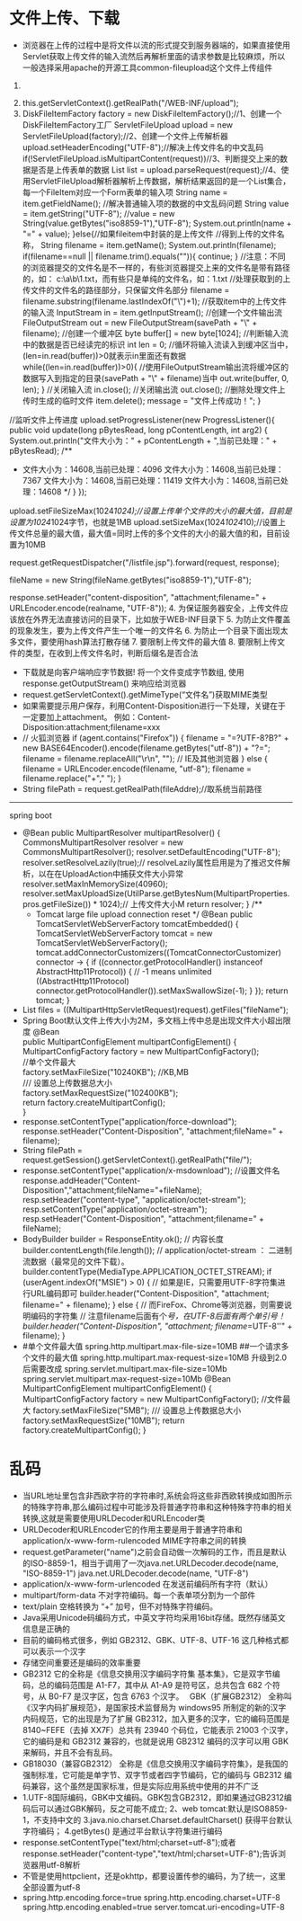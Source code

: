# 文件上传、下载
* 浏览器在上传的过程中是将文件以流的形式提交到服务器端的，如果直接使用Servlet获取上传文件的输入流然后再解析里面的请求参数是比较麻烦，所以一般选择采用apache的开源工具common-fileupload这个文件上传组件
1. <form action="${pageContext.request.contextPath}/servlet/UploadHandleServlet" enctype="multipart/form-data" method="post">
2. this.getServletContext().getRealPath("/WEB-INF/upload");
3. DiskFileItemFactory factory = new DiskFileItemFactory();//1、创建一个DiskFileItemFactory工厂
ServletFileUpload upload = new ServletFileUpload(factory);//2、创建一个文件上传解析器
upload.setHeaderEncoding("UTF-8");//解决上传文件名的中文乱码
if(!ServletFileUpload.isMultipartContent(request))//3、判断提交上来的数据是否是上传表单的数据
List<FileItem> list = upload.parseRequest(request);//4、使用ServletFileUpload解析器解析上传数据，解析结果返回的是一个List<FileItem>集合，每一个FileItem对应一个Form表单的输入项
String name = item.getFieldName();
//解决普通输入项的数据的中文乱码问题
String value = item.getString("UTF-8");
//value = new String(value.getBytes("iso8859-1"),"UTF-8");
System.out.println(name + "=" + value);
}else{//如果fileitem中封装的是上传文件
//得到上传的文件名称，
String filename = item.getName();
System.out.println(filename);
if(filename==null || filename.trim().equals("")){
continue;
}
//注意：不同的浏览器提交的文件名是不一样的，有些浏览器提交上来的文件名是带有路径的，如：  c:\a\b\1.txt，而有些只是单纯的文件名，如：1.txt
//处理获取到的上传文件的文件名的路径部分，只保留文件名部分
filename = filename.substring(filename.lastIndexOf("\\")+1);
//获取item中的上传文件的输入流
InputStream in = item.getInputStream();
//创建一个文件输出流
FileOutputStream out = new FileOutputStream(savePath + "\\" + filename);
//创建一个缓冲区
byte buffer[] = new byte[1024];
//判断输入流中的数据是否已经读完的标识
int len = 0;
//循环将输入流读入到缓冲区当中，(len=in.read(buffer))>0就表示in里面还有数据
 while((len=in.read(buffer))>0){
//使用FileOutputStream输出流将缓冲区的数据写入到指定的目录(savePath + "\\" + filename)当中
out.write(buffer, 0, len);
}
//关闭输入流
in.close();
//关闭输出流
 out.close();
//删除处理文件上传时生成的临时文件
item.delete();
 message = "文件上传成功！";
}

//监听文件上传进度
upload.setProgressListener(new ProgressListener(){
public void update(long pBytesRead, long pContentLength, int arg2) {
System.out.println("文件大小为：" + pContentLength + ",当前已处理：" + pBytesRead);
/**
* 文件大小为：14608,当前已处理：4096
文件大小为：14608,当前已处理：7367
文件大小为：14608,当前已处理：11419
文件大小为：14608,当前已处理：14608
*/
}
});

upload.setFileSizeMax(1024*1024);//设置上传单个文件的大小的最大值，目前是设置为1024*1024字节，也就是1MB
upload.setSizeMax(1024*1024*10);//设置上传文件总量的最大值，最大值=同时上传的多个文件的大小的最大值的和，目前设置为10MB

request.getRequestDispatcher("/listfile.jsp").forward(request, response);

fileName = new String(fileName.getBytes("iso8859-1"),"UTF-8");

response.setHeader("content-disposition", "attachment;filename=" + URLEncoder.encode(realname, "UTF-8"));
4. 为保证服务器安全，上传文件应该放在外界无法直接访问的目录下，比如放于WEB-INF目录下
5. 为防止文件覆盖的现象发生，要为上传文件产生一个唯一的文件名
6. 为防止一个目录下面出现太多文件，要使用hash算法打散存储
7. 要限制上传文件的最大值
8. 要限制上传文件的类型，在收到上传文件名时，判断后缀名是否合法
* 下载就是向客户端响应字节数据! 将一个文件变成字节数组, 使用 response.getOutputStream() 
来响应给浏览器
* request.getServletContext().getMimeType(“文件名”)获取MIME类型
* 如果需要提示用户保存，利用Content-Disposition进行一下处理，关键在于一定要加上attachment。 例如：Content-Disposition:attachment;filename=xxx
* // 火狐浏览器
            if (agent.contains("Firefox")) { 
                filename = "=?UTF-8?B?"
                        + new BASE64Encoder().encode(filename.getBytes("utf-8"))
                        + "?=";
                filename = filename.replaceAll("\r\n", "");
            // IE及其他浏览器
            } else { 
                filename = URLEncoder.encode(filename, "utf-8");
                filename = filename.replace("+"," ");
            }
* String filePath = request.getRealPath(fileAddre);//取系统当前路径

---
spring boot
* 	@Bean
	public MultipartResolver multipartResolver() {
		CommonsMultipartResolver resolver = new CommonsMultipartResolver();
		resolver.setDefaultEncoding("UTF-8");
		resolver.setResolveLazily(true);// resolveLazily属性启用是为了推迟文件解析，以在在UploadAction中捕获文件大小异常
		resolver.setMaxInMemorySize(40960);
		resolver.setMaxUploadSize(UtilParse.getBytesNum(MultipartProperties.pros.getFileSize()) * 1024);// 上传文件大小M
		return resolver;
	}
	/**
	 * Tomcat large file upload connection reset
	 */
	@Bean
	public TomcatServletWebServerFactory tomcatEmbedded() {
		TomcatServletWebServerFactory tomcat = new TomcatServletWebServerFactory();
		tomcat.addConnectorCustomizers((TomcatConnectorCustomizer) connector -> {
			if ((connector.getProtocolHandler() instanceof AbstractHttp11Protocol<?>)) {
				// -1 means unlimited
				((AbstractHttp11Protocol<?>) connector.getProtocolHandler()).setMaxSwallowSize(-1);
			}
		});
		return tomcat;
	}
 * List<MultipartFile> files = ((MultipartHttpServletRequest)request).getFiles("fileName");
 * Spring Boot默认文件上传大小为2M，多文档上传中总是出现文件大小超出限度
 @Bean  
    public MultipartConfigElement multipartConfigElement() {  
        MultipartConfigFactory factory = new MultipartConfigFactory();  
        //单个文件最大  
        factory.setMaxFileSize("10240KB"); //KB,MB  
        /// 设置总上传数据总大小  
        factory.setMaxRequestSize("102400KB");  
        return factory.createMultipartConfig();  
    }
 * response.setContentType("application/force-download");
response.setHeader("Content-Disposition", "attachment;fileName=" + filename);
* String filePath = request.getSession().getServletContext().getRealPath("file/");
* response.setContentType("application/x-msdownload");
//设置文件名
response.addHeader("Content-Disposition","attachment;fileName="+fileName);
resp.setHeader("content-type", "application/octet-stream");
resp.setContentType("application/octet-stream");
resp.setHeader("Content-Disposition", "attachment;filename=" + fileName);
* BodyBuilder builder = ResponseEntity.ok();
 // 内容长度
 builder.contentLength(file.length());
 // application/octet-stream ： 二进制流数据（最常见的文件下载）。
 builder.contentType(MediaType.APPLICATION_OCTET_STREAM);
 if (userAgent.indexOf("MSIE") > 0) {
               // 如果是IE，只需要用UTF-8字符集进行URL编码即可
               builder.header("Content-Disposition", "attachment; filename=" + filename);
       } else {
               // 而FireFox、Chrome等浏览器，则需要说明编码的字符集
               // 注意filename后面有个*号，在UTF-8后面有两个单引号！
               builder.header("Content-Disposition", "attachment; filename*=UTF-8''" + filename);
       }
* #单个文件最大值
spring.http.multipart.max-file-size=10MB
##一个请求多个文件的最大值
spring.http.multipart.max-request-size=10MB
升级到2.0后需要改成
spring.servlet.multipart.max-file-size=10Mb  
spring.servlet.multipart.max-request-size=10Mb
 @Bean
    MultipartConfigElement multipartConfigElement() {
        MultipartConfigFactory factory = new MultipartConfigFactory();
        //文件最大
        factory.setMaxFileSize("5MB");
        /// 设置总上传数据总大小
        factory.setMaxRequestSize("10MB");
        return factory.createMultipartConfig();
    }

 
# 乱码
* 当URL地址里包含非西欧字符的字符串时,系统会将这些非西欧转换成如图所示的特殊字符串,那么编码过程中可能涉及将普通字符串和这种特殊字符串的相关转换,这就是需要使用URLDecoder和URLEncoder类
* URLDecoder和URLEncoder它的作用主要是用于普通字符串和application/x-www-form-rulencoded MIME字符串之间的转换
* request.getParameter("name")之前会自动做一次解码的工作，而且是默认的ISO-8859-1，相当于调用了一次java.net.URLDecoder.decode(name, "ISO-8859-1")
java.net.URLDecoder.decode(name, "UTF-8")
* application/x-www-form-urlencoded 在发送前编码所有字符（默认）
* multipart/form-data 不对字符编码。每一个表单项分割为一个部件
* text/plain 空格转换为 “+” 加号，但不对特殊字符编码。
* Java采用Unicode码编码方式，中英文字符均采用16bit存储。既然存储英文信息是正确的
* 目前的编码格式很多，例如 GB2312、GBK、UTF-8、UTF-16 这几种格式都可以表示一个汉字
* 存储空间重要还是编码的效率重要
* GB2312
它的全称是《信息交换用汉字编码字符集 基本集》，它是双字节编码，总的编码范围是 A1-F7，其中从 A1-A9 是符号区，总共包含 682 个符号，从 B0-F7 是汉字区，包含 6763 个汉字。　
GBK（扩展GB2312）
全称叫《汉字内码扩展规范》，是国家技术监督局为 windows95 所制定的新的汉字内码规范，它的出现是为了扩展 GB2312，加入更多的汉字，它的编码范围是 8140~FEFE（去掉 XX7F）总共有 23940 个码位，它能表示 21003 个汉字，它的编码是和 GB2312 兼容的，也就是说用 GB2312 编码的汉字可以用 GBK 来解码，并且不会有乱码。
* GB18030（兼容GB2312）
全称是《信息交换用汉字编码字符集》，是我国的强制标准，它可能是单字节、双字节或者四字节编码，它的编码与 GB2312 编码兼容，这个虽然是国家标准，但是实际应用系统中使用的并不广泛
* 1.UTF-8国际编码，GBK中文编码。GBK包含GB2312，即如果通过GB2312编码后可以通过GBK解码，反之可能不成立;
2、web tomcat:默认是ISO8859-1，不支持中文的
3.java.nio.charset.Charset.defaultCharset() 获得平台默认字符编码；
4.getBytes() 是通过平台默认字符集进行编码
* response.setContentType("text/html;charset=utf-8");或者 response.setHeader("content-type","text/html;charset=UTF-8");告诉浏览器用utf-8解析
* 不管是使用httpclient，还是okhttp，都要设置传参的编码，为了统一，这里全部设置为utf-8
* spring.http.encoding.force=true
spring.http.encoding.charset=UTF-8
spring.http.encoding.enabled=true
server.tomcat.uri-encoding=UTF-8
